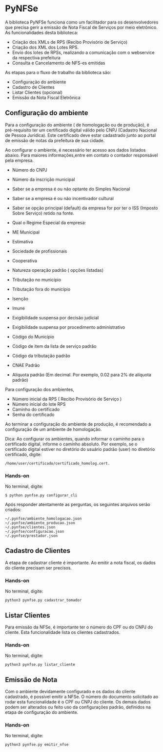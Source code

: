 # PyNFSe

A biblioteca PyNFSe funciona como um facilitador para os desenvolvedores que precisa gerir a emissão de Nota Fiscal de Serviços por meio eletrônico. As funcionalidades desta biblioteca:

* Criação dos XMLs de RPS (Recibo Provisório de Serviço)
* Criação dos XML dos Lotes RPS.
* Envio dos lotes de RPSs, realizando a comunicação com o webservice da respectiva prefeitura
* Consulta e Cancelamento de NFS-es emitidas

As etapas para o fluxo de trabalho da biblioteca são:

* Configuração do ambiente
* Cadastro de Clientes
* Listar Clientes (opcional)
* Emissão da Nota Fiscal Eletrônica


## Configuração do ambiente

Para a configuração do ambiente ( de homologação ou de produção), é pré-requisito ter um certificado digital válido pelo CNPJ (Cadastro Nacional de Pessoa Jurídica). Este certificado  deve estar cadastrado junto ao portal de emissão de notas da prefeitura de sua cidade.


Ao configurar o ambiente, é necessário ter acesso aos dados listados abaixo.
Para maiores informações,entre em contato o contador responsável pela empresa.


* Número do CNPJ
* Número da inscrição municipal
* Saber se a empresa é ou não optante do Simples Nacional
* Saber se a empresa é ou não incentivador cultural
* Saber se opção principal (default) da empresa for por ter o ISS (Imposto Sobre Serviço) retido na fonte.
* Qual o Regime Especial da empresa:
 * ME Municipal
 * Estimativa
 * Sociedade de profissionais
 * Cooperativa


* Natureza operação padrão ( opções listadas)
 * Tributação no município
 * Tributação fora do município
 * Isenção
 * Imune
 * Exigibilidade suspensa por decisão judicial
 * Exigibilidade suspensa por procedimento administrativo


* Código do Município
* Código de item da lista de serviço padrão
* Código da tributação padrão
* CNAE Padrão
* Alíquota padrão (Em decimal. Por exemplo, 0.02 para 2% de alíquota padrão)

Para configuração dos ambientes,

* Número inicial da RPS ( Recibo Provisório de Serviço )
* Número inicial do lote RPS
* Caminho do certificado
* Senha do certificado

Ao terminar a configuração do ambiente de produção, é recomendado a configuração de um ambiente de homologação.

Dica: Ao configurar os ambientes, quando  informar o caminho para o certificado digital, informe o caminho absoluto.
Por exemplo, se o certificado digital estiver no diretório do usuário padrão (user) no diretório certificado, digite:
```console
/home/user/certificado/certificado_homolog.cert.
```

### Hands-on

No terminal, digite:
```console
$ python pynfse.py configurar_cli
```
Após responder atentamente as perguntas, os seguintes arquivos serão criados:

```console
~/.pynfse/ambiente_homologacao.json
~/.pynfse/ambiente_producao.json
~/.pynfse/clientes.json
~/.pynfse/configuracao.json
~/.pynfse/prestador.json
```

## Cadastro de Clientes

A etapa de cadastrar cliente é importante. Ao emitir a nota fiscal, os dados do cliente precisam ser precisos.

### Hands-on

No terminal, digite:
```console
python3 pynfse.py cadastrar_tomador
```
## Listar Clientes

Para emissão da NFSe, é importante ter o número do CPF ou do CNPJ do cliente. Esta funcionalidade lista os clientes cadastrados.

### Hands-on

No terminal, digite:
```console
python3 pynfse.py listar_cliente
```


## Emissão de Nota

Com o ambiente devidamente configurado e os dados do cliente cadastrado, é possível emitir a NFSe. O número do documento solicitado ao rodar esta funcionalidade é o CPF ou CNPJ do cliente. Os demais dados podem ser alterados ou feito uso da configurações padrão, definidos na etapa de configuração do ambiente.

### Hands-on

No terminal, digite:
```console
python3 pynfse.py emitir_nfse
```
